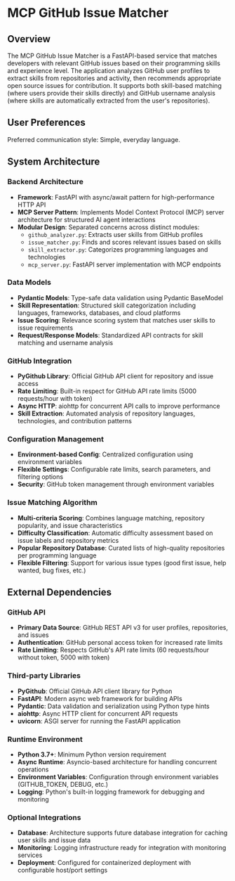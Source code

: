 # MCP GitHub Issue Matcher

## Overview

The MCP GitHub Issue Matcher is a FastAPI-based service that matches developers with relevant GitHub issues based on their programming skills and experience level. The application analyzes GitHub user profiles to extract skills from repositories and activity, then recommends appropriate open source issues for contribution. It supports both skill-based matching (where users provide their skills directly) and GitHub username analysis (where skills are automatically extracted from the user's repositories).

## User Preferences

Preferred communication style: Simple, everyday language.

## System Architecture

### Backend Architecture
- **Framework**: FastAPI with async/await pattern for high-performance HTTP API
- **MCP Server Pattern**: Implements Model Context Protocol (MCP) server architecture for structured AI agent interactions
- **Modular Design**: Separated concerns across distinct modules:
  - `github_analyzer.py`: Extracts user skills from GitHub profiles
  - `issue_matcher.py`: Finds and scores relevant issues based on skills
  - `skill_extractor.py`: Categorizes programming languages and technologies
  - `mcp_server.py`: FastAPI server implementation with MCP endpoints

### Data Models
- **Pydantic Models**: Type-safe data validation using Pydantic BaseModel
- **Skill Representation**: Structured skill categorization including languages, frameworks, databases, and cloud platforms
- **Issue Scoring**: Relevance scoring system that matches user skills to issue requirements
- **Request/Response Models**: Standardized API contracts for skill matching and username analysis

### GitHub Integration
- **PyGithub Library**: Official GitHub API client for repository and issue access
- **Rate Limiting**: Built-in respect for GitHub API rate limits (5000 requests/hour with token)
- **Async HTTP**: aiohttp for concurrent API calls to improve performance
- **Skill Extraction**: Automated analysis of repository languages, technologies, and contribution patterns

### Configuration Management
- **Environment-based Config**: Centralized configuration using environment variables
- **Flexible Settings**: Configurable rate limits, search parameters, and filtering options
- **Security**: GitHub token management through environment variables

### Issue Matching Algorithm
- **Multi-criteria Scoring**: Combines language matching, repository popularity, and issue characteristics
- **Difficulty Classification**: Automatic difficulty assessment based on issue labels and repository metrics
- **Popular Repository Database**: Curated lists of high-quality repositories per programming language
- **Flexible Filtering**: Support for various issue types (good first issue, help wanted, bug fixes, etc.)

## External Dependencies

### GitHub API
- **Primary Data Source**: GitHub REST API v3 for user profiles, repositories, and issues
- **Authentication**: GitHub personal access token for increased rate limits
- **Rate Limiting**: Respects GitHub's API rate limits (60 requests/hour without token, 5000 with token)

### Third-party Libraries
- **PyGithub**: Official GitHub API client library for Python
- **FastAPI**: Modern async web framework for building APIs
- **Pydantic**: Data validation and serialization using Python type hints
- **aiohttp**: Async HTTP client for concurrent API requests
- **uvicorn**: ASGI server for running the FastAPI application

### Runtime Environment
- **Python 3.7+**: Minimum Python version requirement
- **Async Runtime**: Asyncio-based architecture for handling concurrent operations
- **Environment Variables**: Configuration through environment variables (GITHUB_TOKEN, DEBUG, etc.)
- **Logging**: Python's built-in logging framework for debugging and monitoring

### Optional Integrations
- **Database**: Architecture supports future database integration for caching user skills and issue data
- **Monitoring**: Logging infrastructure ready for integration with monitoring services
- **Deployment**: Configured for containerized deployment with configurable host/port settings